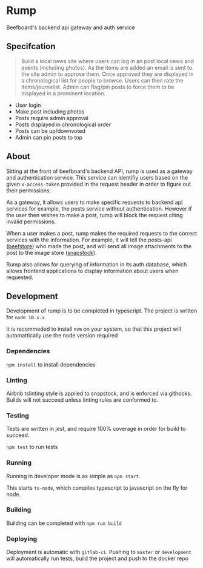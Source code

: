 # Rump

Beefboard's backend api gateway and auth service

## Specifcation

>Build a local news site where users can log in an post local news and events (including photos). As the items are added an email is sent to the site admin to approve them. Once approved they are displayed in a chronological list for people to browse. Users can then rate the items/journalist. Admin can flag/pin posts to force them to be displayed in a prominent location.


- User login
- Make post including photos
- Posts require admin approval
- Posts displayed in chronological order
- Posts can be up/downvoted
- Admin can pin posts to top

## About
Sitting at the front of beefboard's backend API, rump is used as a gateway
and authentication service. This service can identifiy users based on the given
`x-access-token` provided in the request header in order to figure out their
permissions.

As a gateway, it allows users to make specific requests to backend api services
for example, the posts service without authentication. However if the user then
wishes to make a post, rump will block the request citing invalid permissions.

When a user makes a post, rump makes the required requests to the correct services
with the information. For example, it will tell the posts-api 
([beefstore](https://gitlab.com/beefboard/beefstore)) who made the post, and will 
send all image attachments to the post to the image store 
([snapstock](https://gitlab.com/beefboard/snapstock)).

Rump also allows for querying of information in its auth database, which allows
frontend applications to display information about users when requested.

## Development
Development of rump is to be completed in typescript. The project
is written for `node 10.x.x`

It is recommeded to install `nvm` on your system, so that this project
will automattically use the node version required

### Dependencies

`npm install` to install dependencies

### Linting

Airbnb tslinting style is applied to snapstock, and is enforced via
githooks. Builds will not succeed unless linting rules are conformed to.

### Testing

Tests are written in jest, and require 100% coverage
in order for build to succeed.

`npm test` to run tests

### Running

Running in developer mode is as simple as `npm start`.

This starts `ts-node`, which compiles typescript to javascript on
the fly for node.

### Building

Building can be completed with `npm run build`

### Deploying

Deployment is automatic with `gitlab-ci`. Pushing to `master` or `development`
will automatically run tests, build the project and push to the docker repo
